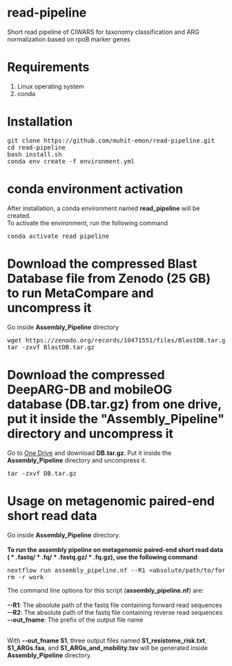 # read-pipeline
Short read pipeline of CIWARS for taxonomy classification and ARG normalization based on rpoB marker genes
# Requirements
<ol>
  <li>Linux operating system</li>
  <li>conda</li>
</ol>

# Installation
<pre>
git clone https://github.com/muhit-emon/read-pipeline.git
cd read-pipeline
bash install.sh
conda env create -f environment.yml
</pre>
# conda environment activation
After installation, a conda environment named <b>read_pipeline</b> will be created.<br>
To activate the environment, run the following command <br>
<pre>
conda activate read_pipeline
</pre>

# Download the compressed Blast Database file from Zenodo (25 GB) to run MetaCompare and uncompress it
Go inside <b>Assembly_Pipeline</b> directory
<pre>
wget https://zenodo.org/records/10471551/files/BlastDB.tar.gz
tar -zxvf BlastDB.tar.gz
</pre>

# Download the compressed DeepARG-DB and mobileOG database (DB.tar.gz) from one drive, put it inside the "Assembly_Pipeline" directory and uncompress it
Go to <a href="https://virginiatech-my.sharepoint.com/:u:/g/personal/muhitemon_vt_edu/EQjIpLhOmMVFotPRDiK5Id0BGQFVSVVbyEWOmRWiz-rYUA">One Drive</a> and download <b>DB.tar.gz</b>. Put it inside the <b>Assembly_Pipeline</b> directory and uncompress it.
<pre>
tar -zxvf DB.tar.gz
</pre>

# Usage on metagenomic paired-end short read data
Go inside <b>Assembly_Pipeline</b> directory. <br> <br>
<b>To run the assembly pipeline on metagenomic paired-end short read data (<span> &#42; </span>.fastq/<span> &#42; </span>.fq/<span> &#42; </span>.fastq.gz/<span> &#42; </span>.fq.gz), use the following command</b> <br>
<pre>
nextflow run assembly_pipeline.nf --R1 &ltabsolute/path/to/forward/read/file&gt --R2 &ltabsolute/path/to/reverse/read/file&gt --out_fname &ltprefix of output file name&gt
rm -r work
</pre>
The command line options for this script (<b>assembly_pipeline.nf</b>) are: <br><br>
<b>--R1</b>: The absolute path of the fastq file containing forward read sequences <br>
<b>--R2</b>: The absolute path of the fastq file containing reverse read sequences <br>
<b>--out_fname</b>: The prefix of the output file name <br><br>

With <b>--out_fname S1</b>, three output files named <b>S1_resistome_risk.txt</b>, <b>S1_ARGs.faa</b>, and <b>S1_ARGs_and_mobility.tsv</b> will be generated inside <b>Assembly_Pipeline</b> directory. <br><br>
